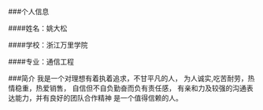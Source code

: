 ###个人信息

####姓名：姚大松

####学校：浙江万里学院

####专业：通信工程




###简介
我是一个对理想有着执着追求，不甘平凡的人，
为人诚实,吃苦耐劳，热情稳重，热爱销售，
自信但不自负勤奋而负有责任感，
有亲和力及较强的沟通表达能力，并有良好的团队合作精神
是一个值得信赖的人。
